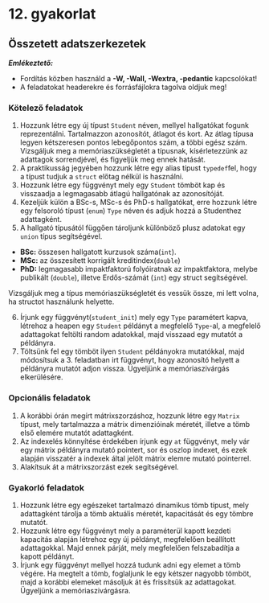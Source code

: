 # 12. gyakorlat

## Összetett adatszerkezetek

***Emlékeztető:***
- Fordítás közben használd a **-W, -Wall, -Wextra, -pedantic** kapcsolókat!
- A feladatokat headerekre és forrásfájlokra tagolva oldjuk meg!

### Kötelező feladatok

1. Hozzunk létre egy új típust `Student` néven, mellyel hallgatókat fogunk reprezentálni. Tartalmazzon azonosítót, átlagot és kort. Az átlag típusa legyen kétszeresen pontos lebegőpontos szám, a többi egész szám. Vizsgáljuk meg a memóriaszükségletét a típusnak, kísérletezzünk az adattagok sorrendjével, és figyeljük meg ennek hatását.
2. A praktikusság jegyében hozzunk létre egy alias típust `typedef`fel, hogy a típust tudjuk a `struct` előtag nélkül is használni.
3. Hozzunk létre egy függvényt mely egy `Student` tömböt kap és visszaadja a legmagasabb átlagú hallgatónak az azonosítóját.
4. Kezeljük külön a BSc-s, MSc-s és PhD-s hallgatókat, erre hozzunk létre egy felsoroló típust (`enum`) `Type` néven és adjuk hozzá a Studenthez adattagként.
5. A hallgató típusától függően tároljunk különböző plusz adatokat egy `union` típus segítségével.

  * **BSc:** összesen hallgatott kurzusok száma(`int`).
  * **MSc:** az összesített korrigált kreditindex(`double`)
  * **PhD:** legmagasabb impaktfaktorú folyóiratnak az impaktfaktora, melybe publikált (`double`), illetve Erdős-számát (`int`) egy struct segítségével.
  
  Vizsgáljuk meg a típus memóriaszükségletét és vessük össze, mi lett volna, ha structot használunk helyette.
  
6. Írjunk egy függvényt(`student_init`) mely egy `Type` paramétert kapva, létrehoz a heapen egy `Student` példányt a megfelelő `Type`-al, a megfelelő adattagokat feltölti random adatokkal, majd visszaad egy mutatót a példányra.
7. Töltsünk fel egy tömböt ilyen `Student` példányokra mutatókkal, majd módosítsuk a 3. feladatban irt függvényt, hogy azonosító helyett a példányra mutatót adjon vissza. Ügyeljünk a memóriaszivárgás elkerülésére.

### Opcionális feladatok

1. A korábbi órán megírt mátrixszorzáshoz, hozzunk létre egy `Matrix` típust, mely tartalmazza a mátrix dimenzióinak méretét, illetve a tömb első elemére mutatót adattagként.
2. Az indexelés könnyítése érdekében írjunk egy `at` függvényt, mely vár egy mátrix példányra mutató pointert, sor és oszlop indexet, és ezek alapján visszatér a indexek által jelölt mátrix elemre mutató pointerrel.
3. Alakítsuk át a mátrixszorzást ezek segítségével.

### Gyakorló feladatok

1. Hozzunk létre egy egészeket tartalmazó dinamikus tömb típust, mely adattagként tárolja a tömb aktuális méretét, kapacitását és egy tömbre mutatót.
2. Hozzunk létre egy függvényt mely a paraméterül kapott kezdeti kapacitás alapján létrehoz egy új példányt, megfelelően beállított adattagokkal. Majd ennek párját, mely megfelelően felszabadítja a kapott példányt.
3. Írjunk egy függvényt mellyel hozzá tudunk adni egy elemet a tömb végére. Ha megtelt a tömb, foglaljunk le egy kétszer nagyobb tömböt, majd a korábbi elemeket másoljuk át és frissítsük az adattagokat. Ügyeljünk a memóriaszivárgásra.
